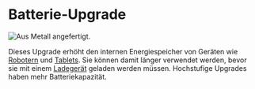 # Batterie-Upgrade

![Aus Metall angefertigt.](oredict:opencomputers:batteryUpgrade1)

Dieses Upgrade erhöht den internen Energiespeicher von Geräten wie [Robotern](../block/robot.md) und [Tablets](tablet.md). Sie können damit länger verwendet werden, bevor sie mit einem [Ladegerät](../block/charger.md) geladen werden müssen. Hochstufige Upgrades haben mehr Batteriekapazität.
